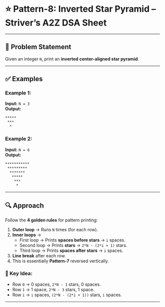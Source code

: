 # ⭐ Pattern-8: Inverted Star Pyramid – Striver’s A2Z DSA Sheet

---

## 📝 Problem Statement

Given an integer `N`, print an **inverted center-aligned star pyramid**.

---

## ✅ Examples

### Example 1:
**Input:** `N = 3`  
**Output:**
```
*****
 ***
  *
```

### Example 2:
**Input:** `N = 6`  
**Output:**
```
***********
 *********
  *******
   *****
    ***
     *
```

---

## 🔍 Approach

Follow the **4 golden rules** for pattern printing:

1. **Outer loop** → Runs `N` times (for each row).
2. **Inner loops** →  
   - First loop → Prints **spaces before stars** → `i` spaces.  
   - Second loop → Prints **stars** → `2*N - (2*i + 1)` stars.  
   - Third loop → Prints **spaces after stars** → `i` spaces.
3. **Line break** after each row.
4. This is essentially **Pattern-7** reversed vertically.

### 🧠 Key Idea:
- Row `0` → 0 spaces, `2*N - 1` stars, 0 spaces.  
- Row `1` → 1 space, `2*N - 3` stars, 1 space.  
- Row `i` → `i` spaces, `(2*N - (2*i + 1))` stars, `i` spaces.

---
